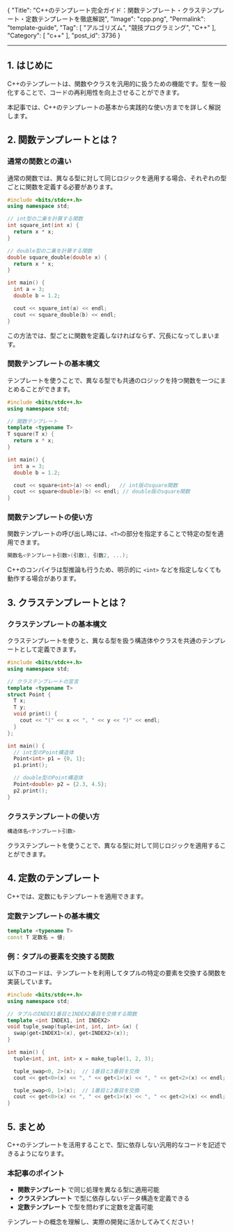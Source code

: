 {
    "Title": "C++のテンプレート完全ガイド：関数テンプレート・クラステンプレート・定数テンプレートを徹底解説",
    "Image": "cpp.png",
    "Permalink": "template-guide",
    "Tag": [
        "アルゴリズム",
        "競技プログラミング",
        "C++"
    ],
    "Category": [
        "c++"
    ],
    "post_id": 3736
}

---

## 1. はじめに
C++のテンプレートは、関数やクラスを汎用的に扱うための機能です。型を一般化することで、コードの再利用性を向上させることができます。

本記事では、C++のテンプレートの基本から実践的な使い方までを詳しく解説します。

## 2. 関数テンプレートとは？
### 通常の関数との違い
通常の関数では、異なる型に対して同じロジックを適用する場合、それぞれの型ごとに関数を定義する必要があります。

```cpp
#include <bits/stdc++.h>
using namespace std;

// int型の二乗を計算する関数
int square_int(int x) {
  return x * x;
}

// double型の二乗を計算する関数
double square_double(double x) {
  return x * x;
}

int main() {
  int a = 3;
  double b = 1.2;

  cout << square_int(a) << endl;
  cout << square_double(b) << endl;
}
```

この方法では、型ごとに関数を定義しなければならず、冗長になってしまいます。

### 関数テンプレートの基本構文
テンプレートを使うことで、異なる型でも共通のロジックを持つ関数を一つにまとめることができます。

```cpp
#include <bits/stdc++.h>
using namespace std;

// 関数テンプレート
template <typename T>
T square(T x) {
  return x * x;
}

int main() {
  int a = 3;
  double b = 1.2;

  cout << square<int>(a) << endl;   // int版のsquare関数
  cout << square<double>(b) << endl; // double版のsquare関数
}
```

### 関数テンプレートの使い方
関数テンプレートの呼び出し時には、`<T>`の部分を指定することで特定の型を適用できます。

```cpp
関数名<テンプレート引数>(引数1, 引数2, ...);
```

C++のコンパイラは型推論も行うため、明示的に `<int>` などを指定しなくても動作する場合があります。

## 3. クラステンプレートとは？
### クラステンプレートの基本構文
クラステンプレートを使うと、異なる型を扱う構造体やクラスを共通のテンプレートとして定義できます。

```cpp
#include <bits/stdc++.h>
using namespace std;

// クラステンプレートの宣言
template <typename T>
struct Point {
  T x;
  T y;
  void print() {
    cout << "(" << x << ", " << y << ")" << endl;
  }
};

int main() {
  // int型のPoint構造体
  Point<int> p1 = {0, 1};
  p1.print();

  // double型のPoint構造体
  Point<double> p2 = {2.3, 4.5};
  p2.print();
}
```

### クラステンプレートの使い方
```cpp
構造体名<テンプレート引数>
```

クラステンプレートを使うことで、異なる型に対して同じロジックを適用することができます。

## 4. 定数のテンプレート
C++では、定数にもテンプレートを適用できます。

### 定数テンプレートの基本構文
```cpp
template <typename T>
const T 定数名 = 値;
```

### 例：タプルの要素を交換する関数
以下のコードは、テンプレートを利用してタプルの特定の要素を交換する関数を実装しています。

```cpp
#include <bits/stdc++.h>
using namespace std;

// タプルのINDEX1番目とINDEX2番目を交換する関数
template <int INDEX1, int INDEX2>
void tuple_swap(tuple<int, int, int> &x) {
  swap(get<INDEX1>(x), get<INDEX2>(x));
}

int main() {
  tuple<int, int, int> x = make_tuple(1, 2, 3);

  tuple_swap<0, 2>(x);  // 1番目と3番目を交換
  cout << get<0>(x) << ", " << get<1>(x) << ", " << get<2>(x) << endl;

  tuple_swap<0, 1>(x);  // 1番目と2番目を交換
  cout << get<0>(x) << ", " << get<1>(x) << ", " << get<2>(x) << endl;
}
```

## 5. まとめ
C++のテンプレートを活用することで、型に依存しない汎用的なコードを記述できるようになります。

### 本記事のポイント
- **関数テンプレート** で同じ処理を異なる型に適用可能
- **クラステンプレート** で型に依存しないデータ構造を定義できる
- **定数テンプレート** で型を問わずに定数を定義可能

テンプレートの概念を理解し、実際の開発に活かしてみてください！

